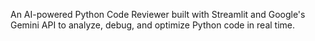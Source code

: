 An AI-powered Python Code Reviewer built with Streamlit and Google's Gemini API to analyze, debug, and optimize Python code in real time.
